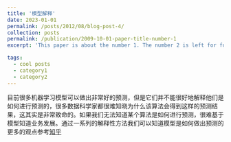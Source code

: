 ```yaml
---
title: '模型解释'
date: 2023-01-01
permalink: /posts/2012/08/blog-post-4/
collection: posts
permalink: /publication/2009-10-01-paper-title-number-1
excerpt: 'This paper is about the number 1. The number 2 is left for future work.'

tags:
  - cool posts
  - category1
  - category2
---
```


目前很多机器学习模型可以做出非常好的预测，但是它们并不能很好地解释他们是如何进行预测的，很多数据科学家都很难知晓为什么该算法会得到这样的预测结果，这其实是非常致命的。如果我们无法知道某个算法是如何进行预测，很难基于模型知道业务发展。通过一系列的解释性方法我们可以知道模型是如何做出预测的
更多的观点参考[知乎](https://zhuanlan.zhihu.com/p/435528676)









<!--Getting started>
This post will show up by default. To disable scheduling of future posts, edit `config.yml` and set `future: false`. 
 **加粗**!-->









